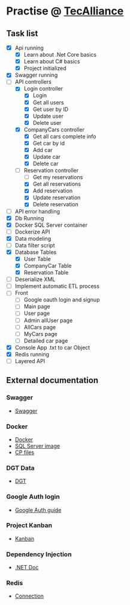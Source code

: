 # Practise @ [TecAlliance](https://github.com/AleMedinaGarc/DotnetAPI-Practice)

## Task list

- [x] Api running
  - [x] Learn about .Net Core basics
  - [x] Learn about C# basics
  - [x] Project initialized
- [x] Swagger running
- [ ] API controllers
  - [x] Login controller
    - [x] Login
    - [x] Get all users
    - [x] Get user by ID
    - [x] Update user
    - [x] Delete user
  - [x] CompanyCars controller
    - [x] Get all cars complete info
    - [x] Get car by id
    - [x] Add car
    - [x] Update car
    - [x] Delete car
  - [ ] Reservation controller
    - [ ] Get my reservations
    - [x] Get all reservations
    - [x] Add reservation
    - [x] Update reservation
    - [x] Delete reservation
- [ ] API error handling
- [x] Db Running
- [x] Docker SQL Server container
- [ ] Dockerize API
- [x] Data modeling
- [ ] Data filter script
- [x] Database Tables
  - [x] User Table
  - [x] CompanyCar Table
  - [x] Reservation Table
- [ ] Deserialize XML
- [ ] Implement automatic ETL process
- [ ] Front
  - [ ] Google oauth login and signup
  - [ ] Main page
  - [ ] User page
  - [ ] Admin allUser page
  - [ ] AllCars page
  - [ ] MyCars page
  - [ ] Detailed car page
- [X] Console App .txt to car Object
- [X] Redis running
- [ ] Layered API

## External documentation

### Swagger

- [Swagger](https://swagger.io/)

### Docker

- [Docker](https://www.docker.com/)
- [SQL Server image](https://docs.microsoft.com/en-us/sql/linux/quickstart-install-connect-docker?view=sql-server-ver15&pivots=cs1-bash)
- [CP files](https://stackoverflow.com/questions/22907231/how-to-copy-files-from-host-to-docker-container)

### DGT Data

- [DGT](https://dgt-microdata.s3.eu-central-1.amazonaws.com/)

### Google Auth login

- [Google Auth guide](https://medium.com/@danilrabizo/google-authentication-in-the-angular-application-e86df69be58a)

### Project Kanban

- [Kanban](https://github.com/AleMedinaGarc/DotnetAPI-Practice/projects/1)

### Dependency Injection

- [.NET Doc](https://docs.microsoft.com/en-us/aspnet/core/fundamentals/dependency-injection?view=aspnetcore-3.1)

### Redis

- [Connection](https://docs.redis.com/latest/rs/references/client_references/client_csharp/)
